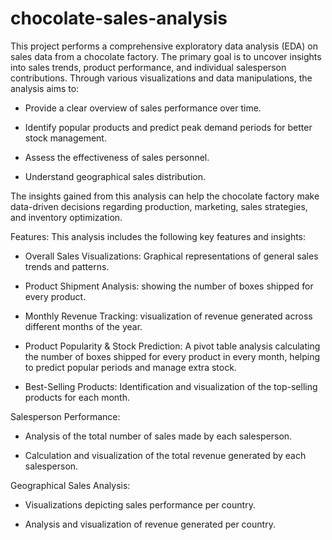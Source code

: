 # chocolate-sales-analysis

This project performs a comprehensive exploratory data analysis (EDA) on sales data from a chocolate factory. The primary goal is to uncover insights into sales trends, product performance, and individual salesperson contributions. Through various visualizations and data manipulations, the analysis aims to:

- Provide a clear overview of sales performance over time.

- Identify popular products and predict peak demand periods for better stock management.

- Assess the effectiveness of sales personnel.

- Understand geographical sales distribution.

The insights gained from this analysis can help the chocolate factory make data-driven decisions regarding production, marketing, sales strategies, and inventory optimization.


Features:
This analysis includes the following key features and insights:

- Overall Sales Visualizations: Graphical representations of general sales trends and patterns.

- Product Shipment Analysis: showing the number of boxes shipped for every product.

- Monthly Revenue Tracking: visualization of revenue generated across different months of the year.

- Product Popularity & Stock Prediction: A pivot table analysis calculating the number of boxes shipped for every product in every month, helping to predict popular periods and manage extra stock.

- Best-Selling Products: Identification and visualization of the top-selling products for each month.

Salesperson Performance:

- Analysis of the total number of sales made by each salesperson.

- Calculation and visualization of the total revenue generated by each salesperson.

Geographical Sales Analysis:

- Visualizations depicting sales performance per country.

- Analysis and visualization of revenue generated per country.
